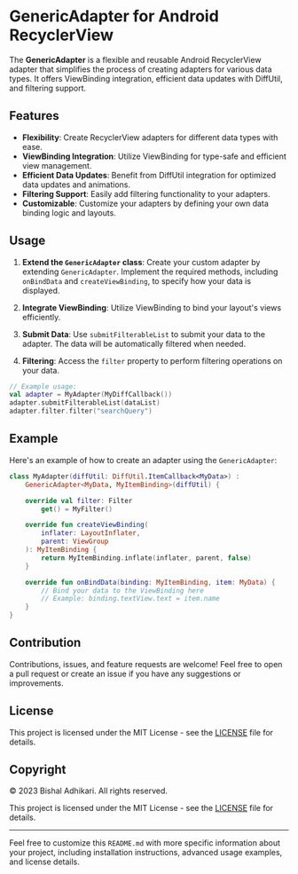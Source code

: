 
# GenericAdapter for Android RecyclerView

The **GenericAdapter** is a flexible and reusable Android RecyclerView adapter that simplifies the process of creating adapters for various data types. It offers ViewBinding integration, efficient data updates with DiffUtil, and filtering support.

## Features

- **Flexibility**: Create RecyclerView adapters for different data types with ease.
- **ViewBinding Integration**: Utilize ViewBinding for type-safe and efficient view management.
- **Efficient Data Updates**: Benefit from DiffUtil integration for optimized data updates and animations.
- **Filtering Support**: Easily add filtering functionality to your adapters.
- **Customizable**: Customize your adapters by defining your own data binding logic and layouts.

## Usage

1. **Extend the `GenericAdapter` class**: Create your custom adapter by extending `GenericAdapter`. Implement the required methods, including `onBindData` and `createViewBinding`, to specify how your data is displayed.

2. **Integrate ViewBinding**: Utilize ViewBinding to bind your layout's views efficiently.

3. **Submit Data**: Use `submitFilterableList` to submit your data to the adapter. The data will be automatically filtered when needed.

4. **Filtering**: Access the `filter` property to perform filtering operations on your data.

```kotlin
// Example usage:
val adapter = MyAdapter(MyDiffCallback())
adapter.submitFilterableList(dataList)
adapter.filter.filter("searchQuery")
```

## Example

Here's an example of how to create an adapter using the `GenericAdapter`:

```kotlin
class MyAdapter(diffUtil: DiffUtil.ItemCallback<MyData>) :
    GenericAdapter<MyData, MyItemBinding>(diffUtil) {

    override val filter: Filter
        get() = MyFilter()

    override fun createViewBinding(
        inflater: LayoutInflater,
        parent: ViewGroup
    ): MyItemBinding {
        return MyItemBinding.inflate(inflater, parent, false)
    }

    override fun onBindData(binding: MyItemBinding, item: MyData) {
        // Bind your data to the ViewBinding here
        // Example: binding.textView.text = item.name
    }
}
```

## Contribution

Contributions, issues, and feature requests are welcome! Feel free to open a pull request or create an issue if you have any suggestions or improvements.

## License

This project is licensed under the MIT License - see the [LICENSE](LICENSE) file for details.
## Copyright

© 2023 Bishal Adhikari. All rights reserved.

This project is licensed under the MIT License - see the [LICENSE](LICENSE) file for details.


---

Feel free to customize this `README.md` with more specific information about your project, including installation instructions, advanced usage examples, and license details.
